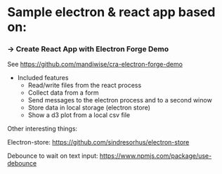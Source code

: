 # Sample electron & react app based on:
### -> Create React App with Electron Forge Demo
See https://github.com/mandiwise/cra-electron-forge-demo

- Included features
  - Read/write files from the react process
  - Collect data from a form
  - Send messages to the electron process and to a second winow
  - Store data in local storage (electron store)
  - Show a d3 plot from a local csv file

Other interesting things:

Electron-store: https://github.com/sindresorhus/electron-store

Debounce to wait on text input: https://www.npmjs.com/package/use-debounce